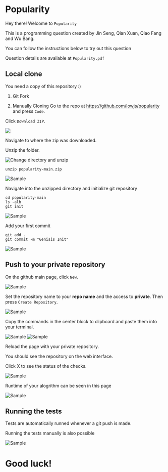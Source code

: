 # Popularity

Hey there!
Welcome to ` Popularity ` 

This is a programming question created by Jin Seng, Qian Xuan, Qiao Fang and Wu Bang. 

You can follow the instructions below to try out this question

Question details are available at `Popularity.pdf`

## Local clone 
You need a copy of this repository :)

1) Git Fork

2) Manually Cloning
Go to the repo at https://github.com/lowjs/popularity and press `Code`.


Click `Download ZIP`.

![ ](https://github.com/lowjs/popularity/blob/main/resource/11.png?raw=true)

Navigate to where the zip was downloaded.

Unzip the folder.

![Change directory and unzip](https://github.com/lowjs/popularity/blob/main/resource/2.png?raw=true)

```
unzip popularity-main.zip
```

![Sample](https://github.com/lowjs/popularity/blob/main/resource/3.png?raw=true)

Navigate into the unzipped directory and initialize git repository

```
cd popularity-main
ls -alh
git init
```

![Sample](https://github.com/lowjs/popularity/blob/main/resource/4.png?raw=true)

Add your first commit

```
git add .
git commit -m "Genisis Init"
```
![Sample](https://github.com/lowjs/popularity/blob/main/resource/5.png?raw=true)

## Push to your private repository

On the github main page, click `New`.

![Sample](https://github.com/lowjs/popularity/blob/main/resource/6.png?raw=true)



Set the repository name to your **repo name** and the access to **private**. Then press `Create Repository`.

![Sample](https://github.com/lowjs/popularity/blob/main/resource/7.png?raw=true)

Copy the commands in the center block to clipboard and paste them into your terminal.

![Sample](https://github.com/lowjs/popularity/blob/main/resource/8.png?raw=true)
![Sample](https://github.com/lowjs/popularity/blob/main/resource/9.png?raw=true)

Reload the page with your private repository. 

You should see the repository on the web interface.

Click X to see the status of the checks.

![Sample](https://github.com/lowjs/popularity/blob/main/resource/10.png?raw=true)

Runtime of your alogrithm can be seen in this page

![Sample](https://github.com/lowjs/popularity/blob/main/resource/time.png?raw=true)


## Running the tests
Tests are automatically runned whenever a git push is made. 

Running the tests manually is also possible

![Sample](https://github.com/lowjs/popularity/blob/main/resource/success.png?raw=true)

# Good luck!

